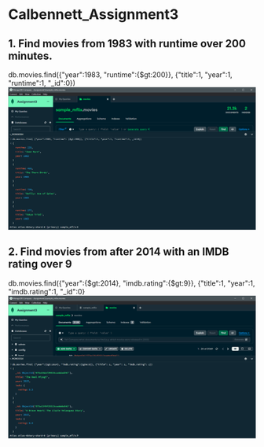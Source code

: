 # Calbennett_Assignment3

## 1. Find movies from 1983 with runtime over 200 minutes.
db.movies.find({"year":1983, "runtime":{$gt:200}}, {"title":1, "year":1, "runtime":1, "_id":0})
![alt text](https://github.com/calbennett/Calbennett_Assignment3/blob/main/A3%20Question%201.PNG)

## 2. Find movies from after 2014 with an IMDB rating over 9
db.movies.find({"year":{$gt:2014}, "imdb.rating":{$gt:9}}, {"title":1, "year":1, "imdb.rating":1, "_id":0}
![alt text](https://github.com/calbennett/Calbennett_Assignment3/blob/main/A3Question2.PNG)
